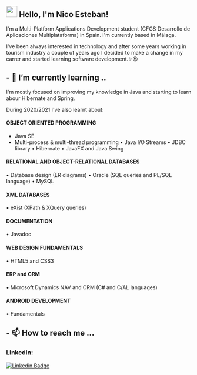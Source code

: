 ## <img src="https://media.giphy.com/media/hvRJCLFzcasrR4ia7z/giphy.gif" width="30px"> Hello, I'm Nico Esteban!

I'm a Multi-Platform Applications Development student (CFGS Desarrollo de Aplicaciones Multiplataforma) in Spain. I'm currently based in Málaga.

I've been always interested in technology and after some years working in tourism industry a couple of years ago I decided to make a change in my carrer and started learning software development.✨😍




## - 🌱 I’m currently learning ..
I'm mostly focused on improving my knowledge in Java and starting to learn abour Hibernate and Spring.

During 2020/2021 I've also learnt about:

#### OBJECT ORIENTED PROGRAMMING
- Java SE
- Multi-process & multi-thread programming
• Java I/O Streams
• JDBC library
• Hibernate
• JavaFX and Java Swing

#### RELATIONAL AND OBJECT-RELATIONAL DATABASES
• Database design (ER diagrams)
• Oracle (SQL queries and PL/SQL language)
• MySQL

#### XML DATABASES
• eXist (XPath & XQuery queries)

#### DOCUMENTATION
• Javadoc

#### WEB DESIGN FUNDAMENTALS
• HTML5 and CSS3

#### ERP and CRM
• Microsoft Dynamics NAV and CRM (C# and C/AL languages)

#### ANDROID DEVELOPMENT
• Fundamentals


## - 📫 How to reach me ...

### LinkedIn: 
[![Linkedin Badge](https://img.shields.io/badge/-LinkedIn-blue?style=flat-square&logo=Linkedin&logoColor=white&link=https://www.linkedin.com/in/harshkumarkhatri/)](https://www.linkedin.com/in/nicolas-esteban
)

